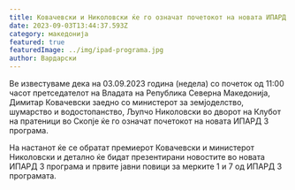 ```yaml
---
title: Ковачевски и Николовски ќе го означат почетокот на новата ИПАРД 3 програма
date: 2023-09-03T13:44:37.593Z
category: македонија
featured: true
featuredImage: ../img/ipad-programa.jpg
author: Вардарски
---
```

<!--StartFragment-->

Ве известуваме дека на 03.09.2023 година (недела) со почеток од 11:00 часот претседателот на Владата на Република Северна Македонија, Димитар Ковачевски заедно со министерот за земјоделство, шумарство и водостопанство, Љупчо Николовски во дворот на Клубот на пратеници во Скопје ќе го означат почетокот на новата ИПАРД 3 програма.



<!--EndFragment--><!--StartFragment-->

На настанот ќе се обратат премиерот Ковачевски и министерот Николовски и детално ќе бидат презентирани новостите во новата ИПАРД 3 програма и првите јавни повици за мерките 1 и 7 од ИПАРД 3 програмата.



<!--EndFragment-->